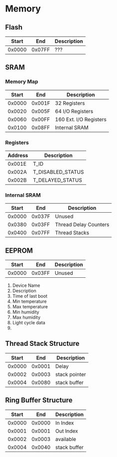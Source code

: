 # Memory
## Flash
| Start  | End    | Description |
| ------ | ------ | ----------- |
| 0x0000 | 0x07FF | ???         |

## SRAM

### Memory Map
| Start  | End    | Description            |
| ------ | ------ | ---------------------- |
| 0x0000 | 0x001F | 32 Registers           |
| 0x0020 | 0x005F | 64 I/O Registers       |
| 0x0060 | 0x00FF | 160 Ext. I/O Registers |
| 0x0100 | 0x08FF | Internal SRAM          |

### Registers

| Address | Description       |
| ------- | ----------------- |
| 0x001E  | T_ID              |
| 0x002A  | T_DISABLED_STATUS |
| 0x002B  | T_DELAYED_STATUS  |

### Internal SRAM

| Start  | End    | Description           |
| ------ | ------ | --------------------- |
| 0x0000 | 0x037F | Unused                |
| 0x0380 | 0x03FF | Thread Delay Counters |
| 0x0400 | 0x07FF | Thread Stacks         |

## EEPROM
| Start  | End    | Description |
| ------ | ------ | ----------- |
| 0x0000 | 0x03FF | Unused      |

1. Device Name
2. Description
3. Time of last boot
4. Min temperature
5. Max temperature
6. Min humidity
7. Max humidity
8. Light cycle data
9. 

## Thread Stack Structure

| Start  | End    | Description           |
| ------ | ------ | --------------------- |
| 0x0000 | 0x0001 | Delay                 |
| 0x0002 | 0x0003 | stack pointer         |
| 0x0004 | 0x0080 | stack buffer          |

## Ring Buffer Structure

| Start  | End    | Description           |
| ------ | ------ | --------------------- |
| 0x0000 | 0x0000 | In Index              |
| 0x0001 | 0x0001 | Out Index             |
| 0x0002 | 0x0003 | available             |
| 0x0004 | 0x0040 | stack buffer          |